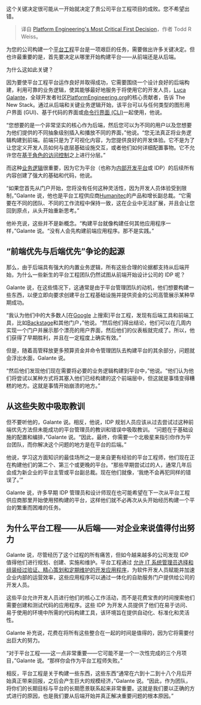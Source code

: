 
<!--
title: 平台工程最关键的第一个决定
cover: https://cdn.thenewstack.io/media/2024/10/75c83f97-getty-images-nfv7cca-vwy-unsplash.jpg
-->

这个关键决定很可能从一开始就决定了贵公司平台工程项目的成败。您不希望出错。

> 译自 [Platform Engineering's Most Critical First Decision](https://thenewstack.io/platform-engineerings-most-critical-first-decision/)，作者 Todd R Weiss。

为您的公司构建一个[平台工程](https://thenewstack.io/platform-engineering/)平台是一项艰巨的任务，需要做出许多关键决定。但也许最重要的是，首先要决定从哪里开始构建平台——从前端还是从后端。

为什么这如此关键？

因为要使平台工程平台运作良好并取得成功，它需要围绕一个设计良好的后端构建，利用可靠的业务逻辑，使其能够最好地服务于将使用它的开发人员，[Luca Galante](https://www.linkedin.com/in/luca-galante/)，全球开发者社区[PlatformEngineering.org](https://platformengineering.org/)的核心贡献者，告诉 The New Stack。通过从后端和关键业务逻辑开始，该平台可以与任何类型的图形用户界面 (GUI)、基于代码的界面或[命令行界面 (CLI)](https://thenewstack.io/tns-linux-sb00-3-understand-the-linux-command-line/)一起使用，他说。

“您想要的是一个非常坚实的核心作为后端，然后您可以为不同的用户以及您想要为他们提供的不同抽象级别插入和播放不同的界面，”他说。“您无法真正将业务逻辑构建到前端。前端只是为了可视化内容，为您提供良好的开发体验。它不是为了让您定义开发人员如何与底层基础设施交互，或者他们如何详细配置事物。它不允许您在[基于角色的访问控制](https://thenewstack.io/3-frameworks-for-role-based-access-control/)之上进行分层。”

而这种[业务逻辑](https://thenewstack.io/web-developers-not-moving-more-business-logic-to-the-client/)很重要，因为它为平台（也称为[内部开发平台](https://thenewstack.io/internal-developer-platform-vs-internal-developer-portal-whats-up/)或 IDP）的后续所有内容创建了强大的基础和代码，他说。

“如果您首先从门户开始，您将没有任何这种灵活性，因为开发人员体验受到限制，”Galante 说，他也是平台工程供应商[Humanitec](https://humanitec.com/)的产品和增长副总裁。“它需要在不同的团队、不同的工作流程中保持一致，这在企业中无法扩展，并且会让您回到原点，从头开始重新思考。”

他补充说，这些并不是新概念。“构建平台就像构建任何其他应用程序一样，”Galante 说。“没有人会先构建前端应用程序。那不是实践。”

## “前端优先与后端优先”争论的起源

那么，由于后端具有强大的内置业务逻辑，所有这些合理的论据都支持从后端开始，为什么一些新生的平台工程团队仍然试图从前端开始设计公司的 IDP 呢？

Galante 说，在这些情况下，这通常是由于平台管理团队的动机，他们想要构建一些东西，以便立即向要求创建平台工程基础设施并提供资金的公司高管展示某种早期成功。

“我认为他们中的大多数人[在[Google](https://cloud.google.com/?utm_content=inline+mention) 上搜索]平台工程，发现有后端工具和前端工具，比如[Backstage](https://thenewstack.io/spotifys-backstage-roadmap-aims-to-speed-up-adoption/)和其他门户，”他说。“然后他们得出结论，他们可以在几周内实现一个门户并展示那个漂亮的用户界面，然后他们的仪表板就完成了。所以，他们获得了早期胜利，并且在一定程度上确实有效。”

但是，随着高管释放更多预算资金并命令管理团队去构建平台的其余部分，问题就会浮出水面，Galante 说。

“然后他们发现他们现在需要将必要的业务逻辑构建到平台中，”他说。“他们认为他们将尝试以某种方式将其塞入他们已经构建的这个前端层中，但这就是事情变得糟糕的地方。这就是事情开始崩溃的地方。”

## 从这些失败中吸取教训

但不要听他的，Galante 说。相反，他说，IDP 规划人员应该从过去尝试过这种前端优先方法但未能成功的平台管理员的教训和错误中吸取教训。
“问题在于基础设施的配置和编排，”Galante 说。“因此，最终，你需要一个北极星来指引你作为平台团队，而你解决这个问题的地方是在平台的后端。”

他说，学习这方面知识的最佳场所之一是来自更有经验的平台工程师，他们现在正在构建他们的第二个、第三个或更晚的平台。“那些早期尝试过的人，通常几年后会成为新企业的平台主管或平台副总裁。现在他们就像，‘我绝不会再犯同样的错误了。’”

Galante 说，许多早期 IDP 管理员和设计师现在也可能希望在下一次从平台工程供应商那里开始使用预构建的平台，这样他们就不必再次从头开始经历构建一个平台的繁重而困难的任务。

## 为什么平台工程——从后端——对企业来说值得付出努力

Galante 说，尽管经历了这个过程的所有痛苦，但如今越来越多的公司发现 IDP 值得他们进行规划、创建、实施和维护。平台工程通过 [允许 IT 系统管理员选择和组装经过验证、精心策划和定期维护的开发应用程序](https://thenewstack.io/platform-engineering-it-is-all-about-the-tooling/)，为软件开发人员赋能并加速企业内部的运营效率，这些应用程序可以通过一体化的自助服务门户提供给公司的开发人员。

这些平台允许开发人员进行他们的核心工作活动，而不是花费宝贵的时间搜索他们需要创建和测试代码的应用程序。这些 IDP 为开发人员提供了他们在易于访问、易于使用的环境中所需的代码构建工具，该环境旨在提供自动化、标准化和灵活性。

Galante 补充说，花费在将所有这些整合在一起的时间是值得的，因为它将需要付出巨大的努力。

“对于平台工程——这一点非常重要——它可能不是一个一次性完成的三个月项目，”Galante 说。“那样你会作为平台工程师失败。”

相反，平台工程是关于构建一些东西，这些东西“通常在六到十二到十八个月后开始真正带来回报，之后会产生巨大的规模经济，”Galante 说。“因此，作为团队，将你们的长期目标与平台的长期愿景联系起来非常重要。这就是我们要以正确的方式进行的原因，也是我们要从后端开始并真正解决重要问题的根本原因。”
